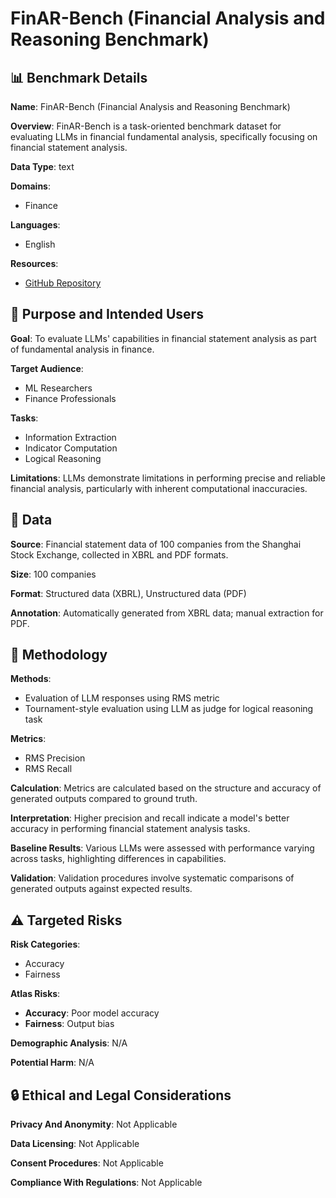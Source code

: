 # FinAR-Bench (Financial Analysis and Reasoning Benchmark)

## 📊 Benchmark Details

**Name**: FinAR-Bench (Financial Analysis and Reasoning Benchmark)

**Overview**: FinAR-Bench is a task-oriented benchmark dataset for evaluating LLMs in financial fundamental analysis, specifically focusing on financial statement analysis.

**Data Type**: text

**Domains**:
- Finance

**Languages**:
- English

**Resources**:
- [GitHub Repository](https://github.com/SAIFS-AIHub/FinAR-Bench)

## 🎯 Purpose and Intended Users

**Goal**: To evaluate LLMs' capabilities in financial statement analysis as part of fundamental analysis in finance.

**Target Audience**:
- ML Researchers
- Finance Professionals

**Tasks**:
- Information Extraction
- Indicator Computation
- Logical Reasoning

**Limitations**: LLMs demonstrate limitations in performing precise and reliable financial analysis, particularly with inherent computational inaccuracies.

## 💾 Data

**Source**: Financial statement data of 100 companies from the Shanghai Stock Exchange, collected in XBRL and PDF formats.

**Size**: 100 companies

**Format**: Structured data (XBRL), Unstructured data (PDF)

**Annotation**: Automatically generated from XBRL data; manual extraction for PDF.

## 🔬 Methodology

**Methods**:
- Evaluation of LLM responses using RMS metric
- Tournament-style evaluation using LLM as judge for logical reasoning task

**Metrics**:
- RMS Precision
- RMS Recall

**Calculation**: Metrics are calculated based on the structure and accuracy of generated outputs compared to ground truth.

**Interpretation**: Higher precision and recall indicate a model's better accuracy in performing financial statement analysis tasks.

**Baseline Results**: Various LLMs were assessed with performance varying across tasks, highlighting differences in capabilities.

**Validation**: Validation procedures involve systematic comparisons of generated outputs against expected results.

## ⚠️ Targeted Risks

**Risk Categories**:
- Accuracy
- Fairness

**Atlas Risks**:
- **Accuracy**: Poor model accuracy
- **Fairness**: Output bias

**Demographic Analysis**: N/A

**Potential Harm**: N/A

## 🔒 Ethical and Legal Considerations

**Privacy And Anonymity**: Not Applicable

**Data Licensing**: Not Applicable

**Consent Procedures**: Not Applicable

**Compliance With Regulations**: Not Applicable
